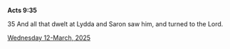 **Acts 9:35**

35 And all that dwelt at Lydda and Saron saw him, and turned to the Lord.

[Wednesday 12-March, 2025](https://getbible.net/kjv/Acts/9/35)
